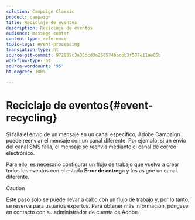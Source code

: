 ```yaml
---
solution: Campaign Classic
product: campaign
title: Reciclaje de eventos
description: Reciclaje de eventos
audience: message-center
content-type: reference
topic-tags: event-processing
translation-type: ht
source-git-commit: 972885c3a38bcd3a260574bacbb3f507e11ae05b
workflow-type: ht
source-wordcount: '95'
ht-degree: 100%

---
```



# Reciclaje de eventos{#event-recycling}

Si falla el envío de un mensaje en un canal específico, Adobe Campaign puede reenviar el mensaje con un canal diferente. Por ejemplo, si un envío del canal SMS falla, el mensaje se reenvía mediante el canal de correo electrónico.

Para ello, es necesario configurar un flujo de trabajo que vuelva a crear todos los eventos con el estado **Error de entrega** y les asigne un canal diferente.

>[!CAUTION]
>
>Este paso solo se puede llevar a cabo con un flujo de trabajo y, por lo tanto, se reserva para usuarios expertos. Para obtener más información, póngase en contacto con su administrador de cuenta de Adobe.

